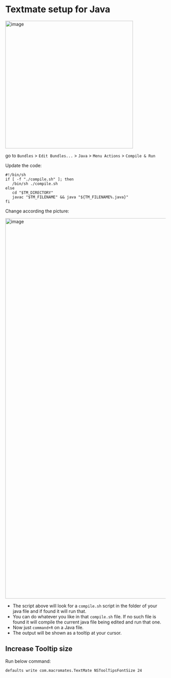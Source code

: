 # Textmate setup for Java

<img width="401" alt="image" src="https://github.com/abhinav-nath/all-about-shell/assets/48696735/76b158ff-de30-4835-82b4-072c2d73a80e">

go to `Bundles` > `Edit Bundles...` > `Java` > `Menu Actions` > `Compile & Run`

Update the code:

```shell
#!/bin/sh 
if [ -f "./compile.sh" ]; then
   /bin/sh ./compile.sh
else
   cd "$TM_DIRECTORY" 
   javac "$TM_FILENAME" && java "${TM_FILENAME%.java}" 
fi
```

Change according the picture:

<img width="1195" alt="image" src="https://github.com/abhinav-nath/all-about-shell/assets/48696735/437f7181-3610-4c8f-ab5e-dca9b1dd1e92">

- The script above will look for a `compile.sh` script in the folder of your java file and if found it will run that.
- You can do whatever you like in that `compile.sh` file. If no such file is found it will compile the current java file being edited and run that one.
- Now just `command+R` on a Java file.
- The output will be shown as a tooltip at your cursor.

## Increase Tooltip size

Run below command:

`defaults write com.macromates.TextMate NSToolTipsFontSize 24`
